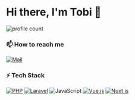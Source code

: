 # Hi there, I'm Tobi 👋

![profile count](https://komarev.com/ghpvc/?username=tschni&color=red)

### 📫 How to reach me
[![Mail](https://img.shields.io/static/v1?logo=mail.ru&label=Mail&message=github@schnittger.email&color=lightgray&longCache=true&style=for-the-badge)](mailto:tobias@schnittger-it.de)

### ⚡ Tech Stack
[![PHP](https://img.shields.io/static/v1?label=&message=PHP&logo=php&logoColor=FFFFFF&color=777BB4&longCache=true&style=for-the-badge)](https://www.php.net/)
[![Laravel](https://img.shields.io/static/v1?label=&message=Laravel&logo=laravel&logoColor=FFFFFF&color=FF2D20&longCache=true&style=for-the-badge)](https://laravel.com/)
![JavaScript](https://img.shields.io/static/v1?label=&message=JavaScript&logo=javascript&logoColor=333333&color=F7DF1E&longCache=true&style=for-the-badge)
[![Vue.js](https://img.shields.io/static/v1?label=&message=Vue.js&logo=vue.js&logoColor=FFFFFF&color=4FC08D&longCache=true&style=for-the-badge)](https://vuejs.org/)
[![Nuxt.js](https://img.shields.io/static/v1?label=&message=Nuxt.js&logo=nuxt.js&logoColor=FFFFFF&color=00C58E&longCache=true&style=for-the-badge)](https://nuxtjs.org/)
